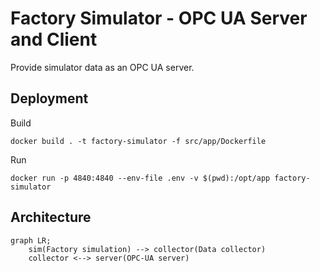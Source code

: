 # Factory Simulator - OPC UA Server and Client

Provide simulator data as an OPC UA server.

## Deployment

Build

```shell
docker build . -t factory-simulator -f src/app/Dockerfile
```

Run

```shell
docker run -p 4840:4840 --env-file .env -v $(pwd):/opt/app factory-simulator
```

## Architecture

```mermaid
graph LR;
    sim(Factory simulation) --> collector(Data collector)
    collector <--> server(OPC-UA server)
```
